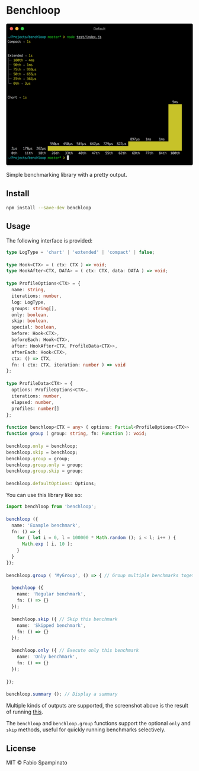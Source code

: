 # Benchloop

<p align="center">
  <img src="./resources/demo.png" width="631" alt="Demo">
</p>

Simple benchmarking library with a pretty output.

## Install

```sh
npm install --save-dev benchloop
```

## Usage

The following interface is provided:

```ts
type LogType = 'chart' | 'extended' | 'compact' | false;

type Hook<CTX> = ( ctx: CTX ) => void;
type HookAfter<CTX, DATA> = ( ctx: CTX, data: DATA ) => void;

type ProfileOptions<CTX> = {
  name: string,
  iterations: number,
  log: LogType,
  groups: string[],
  only: boolean,
  skip: boolean,
  special: boolean,
  before: Hook<CTX>,
  beforeEach: Hook<CTX>,
  after: HookAfter<CTX, ProfileData<CTX>>,
  afterEach: Hook<CTX>,
  ctx: () => CTX,
  fn: ( ctx: CTX, iteration: number ) => void
};

type ProfileData<CTX> = {
  options: ProfileOptions<CTX>,
  iterations: number,
  elapsed: number,
  profiles: number[]
};

function benchloop<CTX = any> ( options: Partial<ProfileOptions<CTX>> | ProfileOptions<CTX>['fn'] ): void;
function group ( group: string, fn: Function ): void;

benchloop.only = benchloop;
benchloop.skip = benchloop;
benchloop.group = group;
benchloop.group.only = group;
benchloop.group.skip = group;

benchloop.defaultOptions: Options;
```

You can use this library like so:

```ts
import benchloop from 'benchloop';

benchloop ({
  name: 'Example benchmark',
  fn: () => {
    for ( let i = 0, l = 100000 * Math.random (); i < l; i++ ) {
      Math.exp ( i, 10 );
    }
  }
});

benchloop.group ( 'MyGroup', () => { // Group multiple benchmarks together

  benchloop ({
    name: 'Regular benchmark',
    fn: () => {}
  });

  benchloop.skip ({ // Skip this benchmark
    name: 'Skipped benchmark',
    fn: () => {}
  });

  benchloop.only ({ // Execute only this benchmark
    name: 'Only benchmark',
    fn: () => {}
  });

});

benchloop.summary (); // Display a summary
```

Multiple kinds of outputs are supported, the screenshot above is the result of running [this](./test/index.js).

The `benchloop` and `benchloop.group` functions support the optional `only` and `skip` methods, useful for quickly running benchmarks selectively.

## License

MIT © Fabio Spampinato
